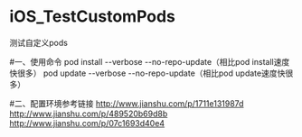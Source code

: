 # iOS_TestCustomPods
测试自定义pods


#一、使用命令
pod install --verbose --no-repo-update（相比pod install速度快很多）
pod update --verbose --no-repo-update（相比pod update速度快很多）

#二、配置环境参考链接
http://www.jianshu.com/p/1711e131987d
http://www.jianshu.com/p/489520b69d8b
http://www.jianshu.com/p/07c1693d40e4